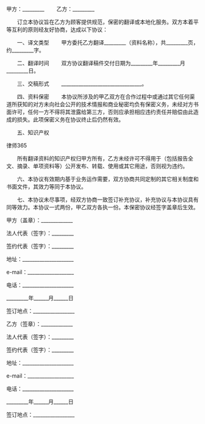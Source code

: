 
 甲方：_________
　　乙方：_________


　　订立本协议旨在乙方为顾客提供规范，保密的翻译或本地化服务。双方本着平等互利的原则经友好协商，达成以下协议：


　　一、译文类型
　　甲方委托乙方翻译_________（资料名称），共_________页，约_________字。


　　二、翻译时间
　　双方协议翻译稿件交付日期为_________年_________月_________日。


　　三、交稿形式
　　_________________________________。


　　四、资料保密
　　本协议所涉及的甲乙双方在合作过程中或通过其它任何渠道所获知的对方未向社会公开的技术情报和商业秘密均负有保密义务，未经对方书面许可，任何一方不得将其泄露给第三方，否则应承担相应违约责任并赔偿由此造成的损失。此项保密义务在协议终止后仍然有效。


　　五、知识产权




 
律师365






　　所有翻译资料的知识产权归甲方所有，乙方未经许可不得用于（包括报告全文、摘录、单项资料等）公开发布、转载、使用或其它用途，否则视为违约。




　　六、本协议有效期内基于业务运作需要，双方协商共同定制的其它相关制度和书面文件，其效力等同于本协议。


　　七、本协议未尽事项，经双方协商一致签订补充协议，补充协议与本协议具有同等效力。本协议一式两份，甲乙双方各执一份。本保密协议经签字盖章后生效。


 



 甲方（盖章）：_____________
 
法人代表（签字）：_________
 
签约代表（签字）：_________
 
地址：_____________________
 
e-mail：___________________
 
电话：_____________________
 
_________年______月______日
 
签订地点：_________________
 


 

  乙方（签章）：_____________
  
法人代表（签字）：_________
  
签约代表（签字）：_________
  
地址：_____________________
  
e-mail：___________________
  
电话：_____________________
  
_________年______月______日
  
签订地点：_________________
  

 
  

 
  
 
   
 
   
 
    


    
 

    


    


    
 
 
   
 
  
 
 


